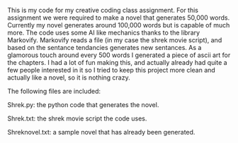 
This is my code for my creative coding class assignment. For this assignment we were required to make a novel that generates
50,000 words. Currently my novel generates around 100,000 words but is capable of much more. The code uses some AI like mechanics thanks to the library Markovify. Markovify reads a file (in my case the shrek movie script), and based on the sentance tendancies generates new sentances. As a glamorous touch around every 500 words I generated a piece of ascii art for the chapters. 
I had a lot of fun making this, and actually already had quite a few people interested in it so I tried to keep this project more clean and actually like a novel, so it is nothing crazy.

The following files are included:

Shrek.py: the python code that generates the novel.

Shrek.txt: the shrek movie script the code uses.

Shreknovel.txt: a sample novel that has already been generated.
